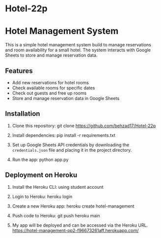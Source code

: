 # Hotel-22p
# Hotel Management System

This is a simple hotel management system build to manage reservations and room availability for a small hotel. The system interacts with Google Sheets to store and manage reservation data.

## Features

- Add new reservations for hotel rooms
- Check available rooms for specific dates
- Check out guests and free up rooms
- Store and manage reservation data in Google Sheets

## Installation

1. Clone this repository:
    git clone https://github.com/behzad17/Hotel-22p

2. Install dependencies:
    pip install -r requirements.txt  

3. Set up Google Sheets API credentials by downloading the `credentials.json` file and placing it in the project directory.

4. Run the app:
    python app.py
    

## Deployment on Heroku

1. Install the Heroku CLI:
    using student account
    

2. Login to Heroku:
    heroku login
    

3. Create a new Heroku app:
    heroku create hotel-management
    

4. Push code to Heroku:
    git push heroku main
    

5. My app will be deployed and can be accessed via the Heroku URL.
https://hotel-management-pp2-f96673261aff.herokuapp.com/

